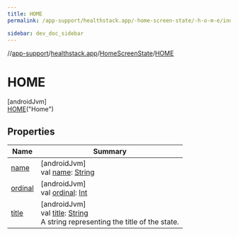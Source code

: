 ```yaml
---
title: HOME
permalink: /app-support/healthstack.app/-home-screen-state/-h-o-m-e/index.html

sidebar: dev_doc_sidebar
---
```

//[app-support](../../../../index.html)/[healthstack.app](../../index.html)/[HomeScreenState](../index.html)/[HOME](index.html)



# HOME



[androidJvm]\
[HOME](index.html)(&quot;Home&quot;)



## Properties


| Name | Summary |
|---|---|
| [name](../../../healthstack.app.pref/-app-stage/-onboarding/index.html#-372974862%2FProperties%2F-1544593023) | [androidJvm]<br>val [name](../../../healthstack.app.pref/-app-stage/-onboarding/index.html#-372974862%2FProperties%2F-1544593023): [String](https://kotlinlang.org/api/latest/jvm/stdlib/kotlin/-string/index.html) |
| [ordinal](../../../healthstack.app.pref/-app-stage/-onboarding/index.html#-739389684%2FProperties%2F-1544593023) | [androidJvm]<br>val [ordinal](../../../healthstack.app.pref/-app-stage/-onboarding/index.html#-739389684%2FProperties%2F-1544593023): [Int](https://kotlinlang.org/api/latest/jvm/stdlib/kotlin/-int/index.html) |
| [title](../title.html) | [androidJvm]<br>val [title](../title.html): [String](https://kotlinlang.org/api/latest/jvm/stdlib/kotlin/-string/index.html)<br>A string representing the title of the state. |

